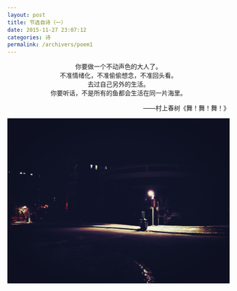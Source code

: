 ```yaml
---
layout: post
title: 节选自诗（一）
date: 2015-11-27 23:07:12
categories: 诗
permalink: /archivers/poem1
---
```

<p align="center">你要做一个不动声色的大人了。<br/>不准情绪化，不准偷偷想念，不准回头看。
<br/>去过自己另外的生活。
<br/>你要听话，不是所有的鱼都会生活在同一片海里。
<br/>
<p>
<p align="right">——村上春树《舞！舞！舞！》</p>
<img src="/img/15112701.jpg" /></p>